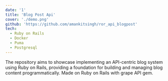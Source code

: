 ```yaml
---
date: '1'
title: 'Blog Post Api'
cover: './demo.png'
github: 'https://github.com/amankitsingh/ror_api_blogpost'
tech:
  - Ruby on Rails
  - Docker
  - Puma
  - Postgresql
---
```


The repository aims to showcase implementing an API-centric blog system using Ruby on Rails, providing a foundation for building and managing blog content programmatically. Made on Ruby on Rails with grape API gem.
